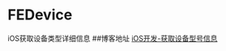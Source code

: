 # FEDevice
iOS获取设备类型详细信息
##博客地址
[iOS开发-获取设备型号信息](http://www.cnblogs.com/xiaofeixiang/p/5100187.html)
